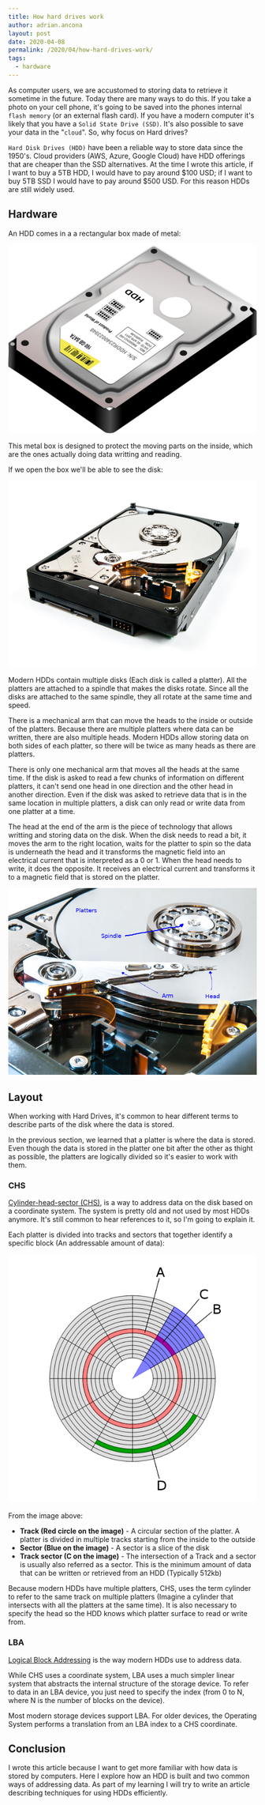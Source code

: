 ```yaml
---
title: How hard drives work
author: adrian.ancona
layout: post
date: 2020-04-08
permalink: /2020/04/how-hard-drives-work/
tags:
  - hardware
---
```


As computer users, we are accustomed to storing data to retrieve it sometime in the future. Today there are many ways to do this. If you take a photo on your cell phone, it's going to be saved into the phones internal `flash memory` (or an external flash card). If you have a modern computer it's likely that you have a `Solid State Drive (SSD)`. It's also possible to save your data in the "`cloud`". So, why focus on Hard drives?

`Hard Disk Drives (HDD)` have been a reliable way to store data since the 1950's. Cloud providers (AWS, Azure, Google Cloud) have HDD offerings that are cheaper than the SSD alternatives. At the time I wrote this article, if I want to buy a 5TB HDD, I would have to pay around $100 USD; if I want to buy 5TB SSD I would have to pay around $500 USD. For this reason HDDs are still widely used.

<!--more-->

## Hardware

An HDD comes in a a rectangular box made of metal:

[<img src="/images/posts/hdd-box.png" alt="Hard Disk Drive" />](/images/posts/hdd-box.png)

This metal box is designed to protect the moving parts on the inside, which are the ones actually doing data writting and reading.

If we open the box we'll be able to see the disk:

[<img src="/images/posts/hdd-inside.jpg" alt="Hard Disk Drive Inside" />](/images/posts/hdd-inside.jpg)

Modern HDDs contain multiple disks (Each disk is called a platter). All the platters are attached to a spindle that makes the disks rotate. Since all the disks are attached to the same spindle, they all rotate at the same time and speed.

There is a mechanical arm that can move the heads to the inside or outside of the platters. Because there are multiple platters where data can be written, there are also multiple heads. Modern HDDs allow storing data on both sides of each platter, so there will be twice as many heads as there are platters.

There is only one mechanical arm that moves all the heads at the same time. If the disk is asked to read a few chunks of information on different platters, it can't send one head in one direction and the other head in another direction. Even if the disk was asked to retrieve data that is in the same location in multiple platters, a disk can only read or write data from one platter at a time.

The head at the end of the arm is the piece of technology that allows writting and storing data on the disk. When the disk needs to read a bit, it moves the arm to the right location, waits for the platter to spin so the data is underneath the head and it transforms the magnetic field into an electrical current that is interpreted as a 0 or 1. When the head needs to write, it does the opposite. It receives an electrical current and transforms it to a magnetic field that is stored on the platter.

[<img src="/images/posts/hdd-parts.jpg" alt="Hard Disk Drive Parts" />](/images/posts/hdd-parts.jpg)

## Layout

When working with Hard Drives, it's common to hear different terms to describe parts of the disk where the data is stored.

In the previous section, we learned that a platter is where the data is stored. Even though the data is stored in the platter one bit after the other as thight as possible, the platters are logically divided so it's easier to work with them.

### CHS

[Cylinder-head-sector (CHS)](https://en.wikipedia.org/wiki/Cylinder-head-sector), is a way to address data on the disk based on a coordinate system. The system is pretty old and not used by most HDDs anymore. It's still common to hear references to it, so I'm going to explain it.

Each platter is divided into tracks and sectors that together identify a specific block (An addressable amount of data):

[<img src="/images/posts/tracks-and-sectors.png" alt="Hard Drive Tracks and Sectors" />](/images/posts/tracks-and-sectors.png)

From the image above:

- **Track (Red circle on the image)** - A circular section of the platter. A platter is divided in multiple tracks starting from the inside to the outside
- **Sector (Blue on the image)** - A sector is a slice of the disk
- **Track sector (C on the image)** - The intersection of a Track and a sector is usually also referred as a sector. This is the minimum amount of data that can be written or retrieved from an HDD (Typically 512kb)

Because modern HDDs have multiple platters, CHS, uses the term cylinder to refer to the same track on multiple platters (Imagine a cylinder that intersects with all the platters at the same time). It is also necessary to specify the head so the HDD knows which platter surface to read or write from.

### LBA

[Logical Block Addressing](https://en.wikipedia.org/wiki/Logical_block_addressing) is the way modern HDDs use to address data.

While CHS uses a coordinate system, LBA uses a much simpler linear system that abstracts the internal structure of the storage device. To refer to data in an LBA device, you just need to specify the index (from 0 to N, where N is the number of blocks on the device).

Most modern storage devices support LBA. For older devices, the Operating System performs a translation from an LBA index to a CHS coordinate.

## Conclusion

I wrote this article because I want to get more familiar with how data is stored by computers. Here I explore how an HDD is built and two common ways of addressing data. As part of my learning I will try to write an article describing techniques for using HDDs efficiently.
